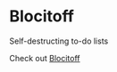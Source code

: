 Blocitoff
=========

Self-destructing to-do lists

Check out [Blocitoff](http://brad-blocitoff.herokuapp.com/)
